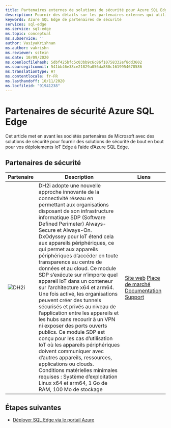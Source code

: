 ```yaml
---
title: Partenaires externes de solutions de sécurité pour Azure SQL Edge
description: Fournir des détails sur les partenaires externes qui utilisent Azure SQL Edge
keywords: Azure SQL Edge de partenaires de sécurité
services: sql-edge
ms.service: sql-edge
ms.topic: conceptual
ms.subservice: ''
author: VasiyaKrishnan
ms.author: vakrishn
ms.reviewer: sstein
ms.date: 10/09/2020
ms.openlocfilehash: 5dbf425bfc5c03bb9c6c86f10758332ef8dd3602
ms.sourcegitcommit: 541bb46e38ce21829a056da880c1619954678586
ms.translationtype: HT
ms.contentlocale: fr-FR
ms.lasthandoff: 10/11/2020
ms.locfileid: "91941238"
---
```

# <a name="azure-sql-edge-security-partners"></a>Partenaires de sécurité Azure SQL Edge

Cet article met en avant les sociétés partenaires de Microsoft avec des solutions de sécurité pour fournir des solutions de sécurité de bout en bout pour vos déploiements IoT Edge à l’aide d’Azure SQL Edge.

## <a name="security-partners"></a>Partenaires de sécurité
 
| Partenaire| Description | Liens |
|-----|-----|-----|
|![DH2i](media/resources/dh2i-logo.png)|DH2i adopte une nouvelle approche innovante de la connectivité réseau en permettant aux organisations disposant de son infrastructure informatique SDP (Software Defined Perimeter) Always-Secure et Always-On. DxOdyssey pour IoT étend cela aux appareils périphériques, ce qui permet aux appareils périphériques d’accéder en toute transparence au centre de données et au cloud. Ce module SDP s’exécute sur n’importe quel appareil IoT dans un conteneur sur l’architecture x64 et arm64. Une fois activé, les organisations peuvent créer des tunnels sécurisés et privés au niveau de l’application entre les appareils et les hubs sans recourir à un VPN ni exposer des ports ouverts publics. Ce module SDP est conçu pour les cas d’utilisation IoT où les appareils périphériques doivent communiquer avec d’autres appareils, ressources, applications ou clouds. Conditions matérielles minimales requises : Système d’exploitation Linux x64 et arm64, 1 Go de RAM, 100 Mo de stockage| [Site web](https://dh2i.com/) [Place de marché](https://ms.portal.azure.com/#blade/Microsoft_Azure_Marketplace/MarketplaceOffersBlade/selectedMenuItemId/home) [Documentation](https://dh2i.com/dxodyssey-for-iot/) [Support](https://dh2i.com/support/)

## <a name="next-steps"></a>Étapes suivantes

- [Déployer SQL Edge via le portail Azure](deploy-portal.md)
